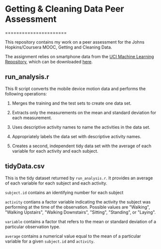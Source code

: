 # Getting & Cleaning Data Peer Assessment

======================

This repository contains my work on a peer assessment for the Johns Hopkins/Coursera MOOC, Getting and Cleaning Data. 

The assignment relies on smartphone data from the [UCI Machine Learning Repository](http://archive.ics.uci.edu/ml/datasets/Human+Activity+Recognition+Using+Smartphones), which can be downloaded [here](https://d396qusza40orc.cloudfront.net/getdata%2Fprojectfiles%2FUCI%20HAR%20Dataset.zip).


## run_analysis.r

This R script converts the mobile device motion data and performs the following operations:

1) Merges the training and the test sets to create one data set.

2) Extracts only the measurements on the mean and standard deviation for each measurement. 

3) Uses descriptive activity names to name the activities in the data set.

4) Appropriately labels the data set with descriptive activity names. 

5) Creates a second, independent tidy data set with the average of each variable for each activity and each subject. 

## tidyData.csv

This is the tidy dataset returned by `run_analysis.r`. It provides an average of each variable for each subject and each activity. 

`subject.id` contains an identifying number for each subject

`activity` contians a factor variable indicating the activity the subject was performing at the time of the observation. Possible values are "Walking", "Walking Upstairs", "Walking Downstairs", "Sitting", "Standing", or "Laying".

`variable` contains a factor that refers to the mean or standard deviation of a particular observation type. 

`average` contains a numerical value equal to the mean of a particular variable for a given `subject.id` and `activity`.
